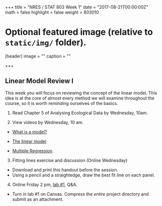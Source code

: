 +++
title = "NRES / STAT 803 Week 1"
date = "2017-08-21T00:00:00Z"
math = false
highlight = false
weight = 803010

# Optional featured image (relative to `static/img/` folder).
[header]
image = ""
caption = ""

+++

## Linear Model Review I

This week you will focus on reviewing the concept of the linear
model. This idea is at the core of almost every method we will examine
throughout the course, so it is worth reminding ourselves of the
basics. 

1. Read Chapter 5 of Analysing Ecological Data by Wednesday, 10am.

2. View videos by Wednesday, 10 am.

* [What is a model?](https://youtu.be/tzRl5A30hFc)

* [The linear model](https://youtu.be/KroxqqUKkNE)

* [Multiple Regression](https://youtu.be/aYxg224DnCA).

3. Fitting lines exercise and discussion (Online Wednesday)

* Download and print this handout before the session. 
* Using a pencil and a straightedge, draw the best fit line on each panel.

4. Online Friday 2 pm, [lab #1](lab_1/), Q&A.

* Turn in lab #1 on Canvas. Compress the *entire* project directory and submit as an attachment.